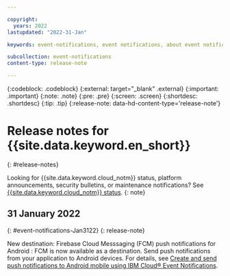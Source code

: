 ```yaml
---

copyright:
  years: 2022
lastupdated: "2022-31-Jan"

keywords: event-notifications, event notifications, about event notifications

subcollection: event-notifications
content-type: release-note

---
```


{:codeblock: .codeblock}
{:external: target="_blank" .external}
{:important: .important}
{:note: .note}
{:pre: .pre}
{:screen: .screen}
{:shortdesc: .shortdesc}
{:tip: .tip}
{:release-note: data-hd-content-type='release-note'}


# Release notes for {{site.data.keyword.en_short}}
{: #release-notes}

Looking for {{site.data.keyword.cloud_notm}} status, platform announcements, security bulletins, or maintenance notifications? See [{{site.data.keyword.cloud_notm}} status](https://cloud.ibm.com/status?selected=status).
{: note}

## 31 January 2022
{: #event-notifications-Jan3122}
{: release-note}

New destination:  Firebase Cloud Messsaging (FCM) push notifications for Android
:   FCM is now available as a destination.   Send push notifications from your application to Android devices. For details, see [Create and send push notifications to Android mobile using IBM Cloud® Event Notifications](/docs/event-notifications?topic=event-notifications-en-create-send).
